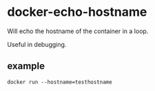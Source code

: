 # docker-echo-hostname

Will echo the hostname of the container in a loop.

Useful in debugging.

## example

```
docker run --hostname=testhostname
```
